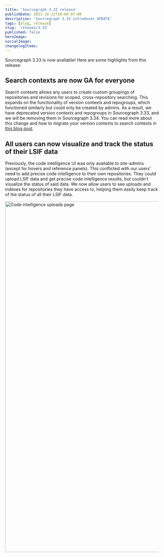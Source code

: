 ```yaml
---
title: 'Sourcegraph 3.33 release'
publishDate: 2021-10-22T10:00-07:00
description: 'Sourcegraph 3.33 introduces UPDATE'
tags: [blog, release]
slug: 'release/3.33'
published: false
heroImage:
socialImage:
changelogItems:
---
```


Sourcegraph 3.33 is now available! Here are some highlights from this release:

## Search contexts are now GA for everyone

Search contexts allows any users to create custom groupings of repositories and revisions for scoped, cross-repository searching. This expands on the functionality of version contexts and repogroups, which functioned similarly but could only be created by admins. As a result, we have deprecated version contexts and repogroups in Sourcegraph 3.33, and we will be removing them in Sourcegraph 3.34. You can read more about this change and how to migrate your version contexts to search contexts in [this blog post](https://about.sourcegraph.com/blog/introducing-search-contexts/).

## All users can now visualize and track the status of their LSIF data

Previously, the code intelligence UI was only available to site-admins (except for hovers and reference panels). This conflicted with our users' need to add precise code intelligence to their own repositories. They could upload LSIF data and get precise code intelligence results, but couldn't visualize the status of said data. We now allow users to see uploads and indexes for repositories they have access to, helping them easily keep track of the status of all their LSIF data.

<img width="1148" alt="Code intelligence uploads page" src="https://user-images.githubusercontent.com/1657213/137551018-de2aaa21-7afe-46ed-9040-f62af536d53c.png">
